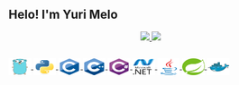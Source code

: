 ## Helo! I'm Yuri Melo
 
<div align="center">
  <a href="https://github.com/YuriMel0">
  <img height="180em" src="https://github-readme-stats.vercel.app/api?username=Yur1M3lo&show_icons=true&theme=dracula&include_all_commits=true&count_private=true"/>
  <img height="180em" src="https://github-readme-stats.vercel.app/api/top-langs/?username=Yur1M3lo&layout=compact&langs_count=7&theme=dracula"/>
</div>

 ##
<div>
  <img align="center" alt="yuri-linux" height="30" width="40" src="https://github.com/devicons/devicon/blob/master/icons/go/go-original.svg">
 <img align="center" alt="yuri-python" height="30" width="40" src="https://github.com/devicons/devicon/blob/master/icons/python/python-original.svg">
  <img align="center" alt="yuri-c" height="30" width="40" src="https://github.com/devicons/devicon/blob/master/icons/c/c-original.svg">
  <img align="center" alt="yuri-c++" height="30" width="40" src="https://github.com/devicons/devicon/blob/master/icons/cplusplus/cplusplus-original.svg">
  <img align="center" alt="yuri-c#" height="30" width="40" src="https://github.com/devicons/devicon/blob/master/icons/csharp/csharp-original.svg">
  <img align="center" alt="yuri-linux" height="30" width="40" src="https://github.com/devicons/devicon/blob/master/icons/dot-net/dot-net-original-wordmark.svg">
 <img align="center" alt="yuri-linux" height="30" width="40" src="https://github.com/devicons/devicon/blob/master/icons/java/java-original.svg">
 <img align="center" alt="yuri-linux" height="30" width="40" src="https://github.com/devicons/devicon/blob/master/icons/spring/spring-original.svg">
 <img align="center" alt="yuri-linux" height="30" width="40" src="https://github.com/devicons/devicon/blob/master/icons/docker/docker-original.svg">
 
</div>
